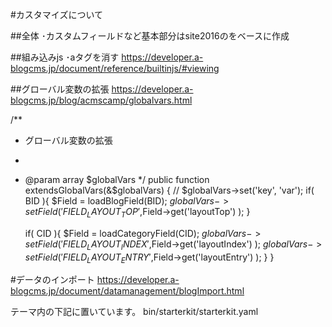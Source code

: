 #カスタマイズについて

##全体
･カスタムフィールドなど基本部分はsite2016のをベースに作成


##組み込みjs
･aタグを消す
https://developer.a-blogcms.jp/document/reference/builtinjs/#viewing



##グローバル変数の拡張
https://developer.a-blogcms.jp/blog/acmscamp/globalvars.html

/**
 * グローバル変数の拡張
 *
 * @param array $globalVars
 */
public function extendsGlobalVars(&$globalVars)
{
    // $globalVars->set('key', 'var');
    if( BID ){
        $Field = loadBlogField(BID);
        $globalVars->setField('FIELD_LAYOUT_TOP',$Field->get('layoutTop') );
    }

    if( CID ){
        $Field = loadCategoryField(CID);
        $globalVars->setField('FIELD_LAYOUT_INDEX',$Field->get('layoutIndex') );
        $globalVars->setField('FIELD_LAYOUT_ENTRY',$Field->get('layoutEntry') );
    }
}


#データのインポート
https://developer.a-blogcms.jp/document/datamanagement/blogImport.html

テーマ内の下記に置いています。
bin/starterkit/starterkit.yaml